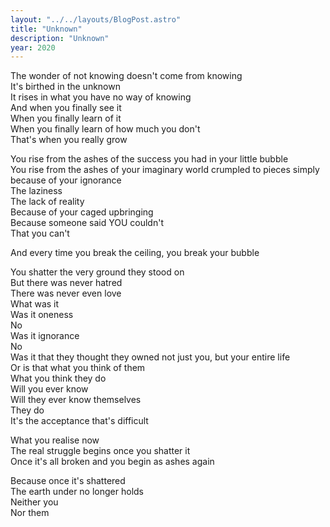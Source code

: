 ```yaml
---
layout: "../../layouts/BlogPost.astro"
title: "Unknown"
description: "Unknown"
year: 2020
---
```


The wonder of not knowing doesn't come from knowing  
It's birthed in the unknown  
It rises in what you have no way of knowing  
And when you finally see it  
When you finally learn of it  
When you finally learn of how much you don't  
That's when you really grow  

You rise from the ashes of the success you had in your little bubble  
You rise from the ashes of your imaginary world crumpled to pieces simply because of your ignorance  
The laziness  
The lack of reality  
Because of your caged upbringing  
Because someone said YOU couldn't  
That you can't  

And every time you break the ceiling, you break your bubble  

You shatter the very ground they stood on  
But there was never hatred  
There was never even love  
What was it  
Was it oneness  
No  
Was it ignorance  
No  
Was it that they thought they owned not just you, but your entire life  
Or is that what you think of them  
What you think they do  
Will you ever know  
Will they ever know themselves  
They do  
It's the acceptance that's difficult  

What you realise now  
The real struggle begins once you shatter it  
Once it's all broken and you begin as ashes again  

Because once it's shattered  
The earth under no longer holds  
Neither you  
Nor them  
